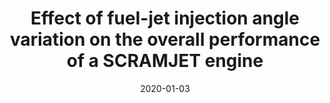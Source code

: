 ---
title: "Effect of fuel-jet injection angle variation on the overall performance of a SCRAMJET engine"
collection: publications
permalink: /publication/2020-01-03-fuel-jet-injection
excerpt: 'V. Sharma, V. Eswaran, and D. Chakraborty'
date: 2020-01-03
venue: 'Aerospace Science and Technology'
paperurl: 'https://doi.org/10.1016/j.ast.2020.105786'
---